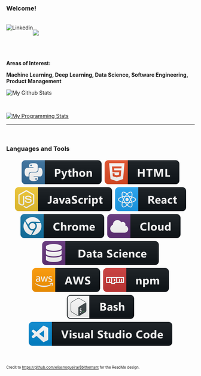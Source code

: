 ### Welcome!

<br/>
<a href="https://www.linkedin.com/in/gobind-puniani/">
  <img align="left" alt="Linkedin" src="https://img.shields.io/badge/-LinkedIn-blue?style=flat&logo=Linkedin&logoColor=white" />
</a>


![](https://visitor-badge.glitch.me/badge?page_id=GSPuniani.GSPuniani)

<br />


<br />


**Areas of Interest:**

**Machine Learning, Deep Learning, Data Science, Software Engineering, Product Management**
<br />


![My Github Stats](https://github-readme-stats.vercel.app/api?username=GSPuniani&show_icons=true&title_color=fff&icon_color=79ff97&text_color=9f9f9f&bg_color=151515)

<br />

[![My Programming Stats](https://github-readme-stats.vercel.app/api/top-langs/?username=GSPuniani&layout=compact)](https://github-readme-stats.vercel.app/api/top-langs/?username=GSPuniani&layout=compact)

*************

<br />

### Languages and Tools

<p align="center">
 <img src="https://raw.githubusercontent.com/8bithemant/8bithemant/master/svg/dev/languages/python.svg" alt="Python" style="vertical-align:top; margin:4px"><img src="https://raw.githubusercontent.com/8bithemant/8bithemant/master/svg/dev/languages/html.svg" alt="HTML" style="vertical-align:top; margin:4px"><img src="https://raw.githubusercontent.com/8bithemant/8bithemant/master/svg/dev/languages/js.svg" alt="JS" style="vertical-align:top; margin:4px"><img src="https://raw.githubusercontent.com/8bithemant/8bithemant/master/svg/dev/frameworks/react.svg" alt="React" style="vertical-align:top; margin:4px"><img src="https://raw.githubusercontent.com/8bithemant/8bithemant/master/svg/dev/misc/chrome.svg" alt="Chrome" style="vertical-align:top; margin:4px"><img src="https://raw.githubusercontent.com/8bithemant/8bithemant/master/svg/dev/misc/cloud.svg" alt="Cloud" style="vertical-align:top; margin:4px"><img src="https://raw.githubusercontent.com/8bithemant/8bithemant/master/svg/dev/misc/datascience.svg" alt="Data Science" style="vertical-align:top; margin:4px"><img src="https://raw.githubusercontent.com/8bithemant/8bithemant/master/svg/dev/services/aws.svg" alt="AWS" style="vertical-align:top; margin:4px"><img src="https://raw.githubusercontent.com/8bithemant/8bithemant/master/svg/dev/services/npm.svg" alt="NPM" style="vertical-align:top; margin:4px"><img src="https://raw.githubusercontent.com/8bithemant/8bithemant/master/svg/dev/tools/bash.svg" alt="Bash" style="vertical-align:top; margin:4px"><img src="https://raw.githubusercontent.com/8bithemant/8bithemant/master/svg/dev/tools/visualstudio_code.svg" alt="VS Code" style="vertical-align:top; margin:4px">

</p>

<br />


<sub><sup>Credit to https://github.com/eliasnogueira/8bithemant for the ReadMe design.</sup></sub>



<!--
**GSPuniani/GSPuniani** is a ✨ _special_ ✨ repository because its `README.md` (this file) appears on your GitHub profile.

Here are some ideas to get you started:

- 🔭 I’m currently working on ...
- 🌱 I’m currently learning ...
- 👯 I’m looking to collaborate on ...
- 🤔 I’m looking for help with ...
- 💬 Ask me about ...
- 📫 How to reach me: ...
- 😄 Pronouns: ...
- ⚡ Fun fact: ...
-->

